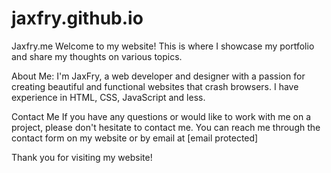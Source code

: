 # jaxfry.github.io
Jaxfry.me
Welcome to my website! This is where I showcase my portfolio and share my thoughts on various topics.

About Me:
I'm JaxFry, a web developer and designer with a passion for creating beautiful and functional websites that crash browsers. I have experience in HTML, CSS, JavaScript and less.


Contact Me
If you have any questions or would like to work with me on a project, please don't hesitate to contact me. You can reach me through the contact form on my website or by email at [email protected]

Thank you for visiting my website!
